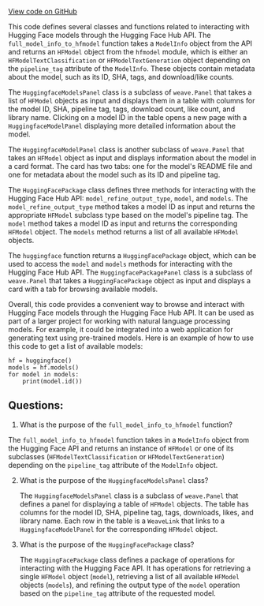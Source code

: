 [View code on GitHub](https://github.com/wandb/weave/weave/ecosystem/huggingface/huggingface_models.py)

This code defines several classes and functions related to interacting with Hugging Face models through the Hugging Face Hub API. The `full_model_info_to_hfmodel` function takes a `ModelInfo` object from the API and returns an `HFModel` object from the `hfmodel` module, which is either an `HFModelTextClassification` or `HFModelTextGeneration` object depending on the `pipeline_tag` attribute of the `ModelInfo`. These objects contain metadata about the model, such as its ID, SHA, tags, and download/like counts.

The `HuggingfaceModelsPanel` class is a subclass of `weave.Panel` that takes a list of `HFModel` objects as input and displays them in a table with columns for the model ID, SHA, pipeline tag, tags, download count, like count, and library name. Clicking on a model ID in the table opens a new page with a `HuggingfaceModelPanel` displaying more detailed information about the model.

The `HuggingfaceModelPanel` class is another subclass of `weave.Panel` that takes an `HFModel` object as input and displays information about the model in a card format. The card has two tabs: one for the model's README file and one for metadata about the model such as its ID and pipeline tag.

The `HuggingFacePackage` class defines three methods for interacting with the Hugging Face Hub API: `model_refine_output_type`, `model`, and `models`. The `model_refine_output_type` method takes a model ID as input and returns the appropriate `HFModel` subclass type based on the model's pipeline tag. The `model` method takes a model ID as input and returns the corresponding `HFModel` object. The `models` method returns a list of all available `HFModel` objects.

The `huggingface` function returns a `HuggingFacePackage` object, which can be used to access the `model` and `models` methods for interacting with the Hugging Face Hub API. The `HuggingfacePackagePanel` class is a subclass of `weave.Panel` that takes a `HuggingFacePackage` object as input and displays a card with a tab for browsing available models.

Overall, this code provides a convenient way to browse and interact with Hugging Face models through the Hugging Face Hub API. It can be used as part of a larger project for working with natural language processing models. For example, it could be integrated into a web application for generating text using pre-trained models. Here is an example of how to use this code to get a list of available models:

```
hf = huggingface()
models = hf.models()
for model in models:
    print(model.id())
```
## Questions: 
 1. What is the purpose of the `full_model_info_to_hfmodel` function?
   
   The `full_model_info_to_hfmodel` function takes in a `ModelInfo` object from the Hugging Face API and returns an instance of `HFModel` or one of its subclasses (`HFModelTextClassification` or `HFModelTextGeneration`) depending on the `pipeline_tag` attribute of the `ModelInfo` object.

2. What is the purpose of the `HuggingfaceModelsPanel` class?
   
   The `HuggingfaceModelsPanel` class is a subclass of `weave.Panel` that defines a panel for displaying a table of `HFModel` objects. The table has columns for the model ID, SHA, pipeline tag, tags, downloads, likes, and library name. Each row in the table is a `WeaveLink` that links to a `HuggingfaceModelPanel` for the corresponding `HFModel` object.

3. What is the purpose of the `HuggingFacePackage` class?
   
   The `HuggingFacePackage` class defines a package of operations for interacting with the Hugging Face API. It has operations for retrieving a single `HFModel` object (`model`), retrieving a list of all available `HFModel` objects (`models`), and refining the output type of the `model` operation based on the `pipeline_tag` attribute of the requested model.
